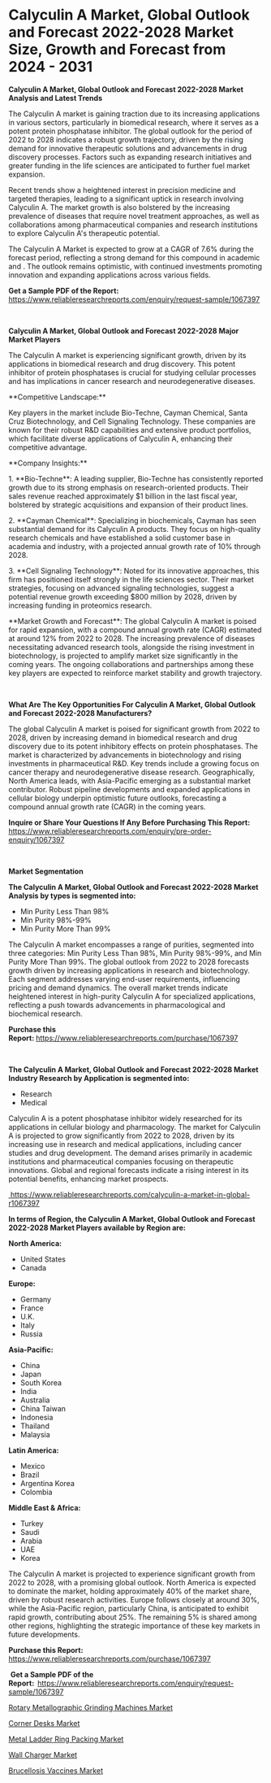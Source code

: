 <p><h1>Calyculin A Market, Global Outlook and Forecast 2022-2028 Market Size, Growth and Forecast from 2024 - 2031</h1></p><p><strong>Calyculin A Market, Global Outlook and Forecast 2022-2028 Market Analysis and Latest Trends</strong></p>
<p><p>The Calyculin A market is gaining traction due to its increasing applications in various sectors, particularly in biomedical research, where it serves as a potent protein phosphatase inhibitor. The global outlook for the period of 2022 to 2028 indicates a robust growth trajectory, driven by the rising demand for innovative therapeutic solutions and advancements in drug discovery processes. Factors such as expanding research initiatives and greater funding in the life sciences are anticipated to further fuel market expansion.</p><p>Recent trends show a heightened interest in precision medicine and targeted therapies, leading to a significant uptick in research involving Calyculin A. The market growth is also bolstered by the increasing prevalence of diseases that require novel treatment approaches, as well as collaborations among pharmaceutical companies and research institutions to explore Calyculin A's therapeutic potential.</p><p>The Calyculin A Market is expected to grow at a CAGR of 7.6% during the forecast period, reflecting a strong demand for this compound in academic and . The outlook remains optimistic, with continued investments promoting innovation and expanding applications across various fields.</p></p>
<p><strong>Get a Sample PDF of the Report:&nbsp;</strong> <a href="https://www.reliableresearchreports.com/enquiry/request-sample/1067397">https://www.reliableresearchreports.com/enquiry/request-sample/1067397</a></p>
<p>&nbsp;</p>
<p><strong>Calyculin A Market, Global Outlook and Forecast 2022-2028 Major Market Players</strong></p>
<p><p>The Calyculin A market is experiencing significant growth, driven by its applications in biomedical research and drug discovery. This potent inhibitor of protein phosphatases is crucial for studying cellular processes and has implications in cancer research and neurodegenerative diseases.</p><p>**Competitive Landscape:**</p><p>Key players in the market include Bio-Techne, Cayman Chemical, Santa Cruz Biotechnology, and Cell Signaling Technology. These companies are known for their robust R&D capabilities and extensive product portfolios, which facilitate diverse applications of Calyculin A, enhancing their competitive advantage.</p><p>**Company Insights:**</p><p>1. **Bio-Techne**: A leading supplier, Bio-Techne has consistently reported growth due to its strong emphasis on research-oriented products. Their sales revenue reached approximately $1 billion in the last fiscal year, bolstered by strategic acquisitions and expansion of their product lines.</p><p>2. **Cayman Chemical**: Specializing in biochemicals, Cayman has seen substantial demand for its Calyculin A products. They focus on high-quality research chemicals and have established a solid customer base in academia and industry, with a projected annual growth rate of 10% through 2028.</p><p>3. **Cell Signaling Technology**: Noted for its innovative approaches, this firm has positioned itself strongly in the life sciences sector. Their market strategies, focusing on advanced signaling technologies, suggest a potential revenue growth exceeding $800 million by 2028, driven by increasing funding in proteomics research.</p><p>**Market Growth and Forecast**: The global Calyculin A market is poised for rapid expansion, with a compound annual growth rate (CAGR) estimated at around 12% from 2022 to 2028. The increasing prevalence of diseases necessitating advanced research tools, alongside the rising investment in biotechnology, is projected to amplify market size significantly in the coming years. The ongoing collaborations and partnerships among these key players are expected to reinforce market stability and growth trajectory.</p></p>
<p>&nbsp;</p>
<p><strong>What Are The Key Opportunities For Calyculin A Market, Global Outlook and Forecast 2022-2028 Manufacturers?</strong></p>
<p><p>The global Calyculin A market is poised for significant growth from 2022 to 2028, driven by increasing demand in biomedical research and drug discovery due to its potent inhibitory effects on protein phosphatases. The market is characterized by advancements in biotechnology and rising investments in pharmaceutical R&D. Key trends include a growing focus on cancer therapy and neurodegenerative disease research. Geographically, North America leads, with Asia-Pacific emerging as a substantial market contributor. Robust pipeline developments and expanded applications in cellular biology underpin optimistic future outlooks, forecasting a compound annual growth rate (CAGR) in the coming years.</p></p>
<p><strong>Inquire or Share Your Questions If Any Before Purchasing This Report:</strong> <a href="https://www.reliableresearchreports.com/enquiry/pre-order-enquiry/1067397">https://www.reliableresearchreports.com/enquiry/pre-order-enquiry/1067397</a></p>
<p>&nbsp;</p>
<p><strong>Market Segmentation</strong></p>
<p><strong>The Calyculin A Market, Global Outlook and Forecast 2022-2028 Market Analysis by types is segmented into:</strong></p>
<p><ul><li>Min Purity Less Than 98%</li><li>Min Purity 98%-99%</li><li>Min Purity More Than 99%</li></ul></p>
<p><p>The Calyculin A market encompasses a range of purities, segmented into three categories: Min Purity Less Than 98%, Min Purity 98%-99%, and Min Purity More Than 99%. The global outlook from 2022 to 2028 forecasts growth driven by increasing applications in research and biotechnology. Each segment addresses varying end-user requirements, influencing pricing and demand dynamics. The overall market trends indicate heightened interest in high-purity Calyculin A for specialized applications, reflecting a push towards advancements in pharmacological and biochemical research.</p></p>
<p><strong>Purchase this Report:&nbsp;</strong><a href="https://www.reliableresearchreports.com/purchase/1067397">https://www.reliableresearchreports.com/purchase/1067397</a></p>
<p>&nbsp;</p>
<p><strong>The Calyculin A Market, Global Outlook and Forecast 2022-2028 Market Industry Research by Application is segmented into:</strong></p>
<p><ul><li>Research</li><li>Medical</li></ul></p>
<p><p>Calyculin A is a potent phosphatase inhibitor widely researched for its applications in cellular biology and pharmacology. The market for Calyculin A is projected to grow significantly from 2022 to 2028, driven by its increasing use in research and medical applications, including cancer studies and drug development. The demand arises primarily in academic institutions and pharmaceutical companies focusing on therapeutic innovations. Global and regional forecasts indicate a rising interest in its potential benefits, enhancing market prospects.</p></p>
<p><a href="https://www.reliableresearchreports.com/calyculin-a-market-in-global-r1067397">&nbsp;https://www.reliableresearchreports.com/calyculin-a-market-in-global-r1067397</a></p>
<p><strong>In terms of Region, the Calyculin A Market, Global Outlook and Forecast 2022-2028 Market Players available by Region are:</strong></p>
<p>
    <p> <strong> North America: </strong>
        <ul>
            <li>United States</li>
            <li>Canada</li>
        </ul>
        </p> 
    <p> <strong> Europe: </strong>
        <ul>
            <li>Germany</li>
            <li>France</li>
            <li>U.K.</li>
            <li>Italy</li>
            <li>Russia</li>
        </ul>
        </p> 
    <p> <strong> Asia-Pacific: </strong>
        <ul>
            <li>China</li>
            <li>Japan</li>
            <li>South Korea</li>
            <li>India</li>
            <li>Australia</li>
            <li>China Taiwan</li>
            <li>Indonesia</li>
            <li>Thailand</li>
            <li>Malaysia</li>
        </ul>
        </p> 
    <p> <strong> Latin America: </strong>
        <ul>
            <li>Mexico</li>
            <li>Brazil</li>
            <li>Argentina Korea</li>
            <li>Colombia</li>
        </ul>
        </p> 
    <p> <strong> Middle East & Africa: </strong>
        <ul>
            <li>Turkey</li>
            <li>Saudi</li>
            <li>Arabia</li>
            <li>UAE</li>
            <li>Korea</li>
        </ul>
    </p>
    </p>
<p><p>The Calyculin A market is projected to experience significant growth from 2022 to 2028, with a promising global outlook. North America is expected to dominate the market, holding approximately 40% of the market share, driven by robust research activities. Europe follows closely at around 30%, while the Asia-Pacific region, particularly China, is anticipated to exhibit rapid growth, contributing about 25%. The remaining 5% is shared among other regions, highlighting the strategic importance of these key markets in future developments.</p></p>
<p><strong>Purchase this Report: </strong><a href="https://www.reliableresearchreports.com/purchase/1067397">https://www.reliableresearchreports.com/purchase/1067397</a></p>
<p>&nbsp;<strong>Get a Sample PDF of the Report:&nbsp;&nbsp;</strong><a href="https://www.reliableresearchreports.com/enquiry/request-sample/1067397">https://www.reliableresearchreports.com/enquiry/request-sample/1067397</a></p>
<p><strong></strong></p>
<p><p><a href="https://issuu.com/reportprime-2/docs/rotary-metallographic-grinding-mach_b469e4ccb3a4ef">Rotary Metallographic Grinding Machines Market</a></p><p><a href="https://medium.com/@josefahauck2023/corner-desks-market-emerging-trends-and-future-prospects-for-period-from-2024-to-2031-ab37453071e9">Corner Desks Market</a></p><p><a href="https://issuu.com/reportprime-2/docs/metal-ladder-ring-packing-market-si_18d97e2ac97704">Metal Ladder Ring Packing Market</a></p><p><a href="https://www.linkedin.com/pulse/wall-charger-industry-insights-report-analyzing-market-trends-gf3ef?trackingId=XDogN%2FZgSQi1DB0rmGTcPA%3D%3D">Wall Charger Market</a></p><p><a href="https://www.linkedin.com/pulse/brucellosis-vaccines-market-size-share-growth-analysis-type-cdrke?trackingId=i%2FM6xtjIQiGllpvXd3qjmg%3D%3D">Brucellosis Vaccines Market</a></p></p>